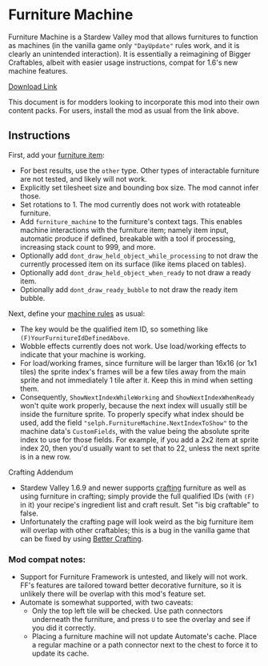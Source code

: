 # Furniture Machine

Furniture Machine is a
Stardew Valley mod that allows furnitures to function as machines (in the
vanilla game only `"DayUpdate"` rules work, and it is clearly an unintended
interaction). It is essentially a reimagining of Bigger Craftables, albeit with
easier usage instructions, compat for 1.6's new machine features.

[Download Link](https://github.com/zombifier/My_Stardew_Mods/releases)

This document is for modders looking to incorporate this mod into their own
content packs. For users, install the mod as usual from the link above.

## Instructions

First, add your [furniture item](https://stardewvalleywiki.com/Modding:Items#Furniture):
* For best results, use the `other` type. Other types of interactable furniture
  are not tested, and likely will not work.
* Explicitly set tilesheet size and bounding box size. The mod cannot infer those.
* Set rotations to 1. The mod currently does not work with rotateable furniture.
* Add `furniture_machine` to the furniture's context tags. This enables machine
  interactions with the furniture item; namely item input, automatic produce if
  defined, breakable with a tool if processing, increasing stack count to 999,
  and more.
* Optionally add `dont_draw_held_object_while_processing` to not draw the
  currently processed item on its surface (like items placed on tables).
* Optionally add `dont_draw_held_object_when_ready` to not draw a ready item.
* Optionally add `dont_draw_ready_bubble` to not draw the ready item bubble.

Next, define your [machine rules](https://stardewvalleywiki.com/Modding:Machines) as usual:
* The key would be the qualified item ID, so something like `(F)YourFurnitureIdDefinedAbove`.
* Wobble effects currently does not work. Use load/working effects to indicate that your machine is working.
* For load/working frames, since furniture will be larger than 16x16 (or 1x1
  tiles) the sprite index's frames will be a few tiles away from the main
  sprite and not immediately 1 tile after it. Keep this in mind when setting them.
* Consequently, `ShowNextIndexWhileWorking` and `ShowNextIndexWhenReady` won't
  quite work properly, because the next index will usually still be inside the
  furniture sprite. To properly specify what index should be used, add the
  field `"selph.FurnitureMachine.NextIndexToShow"` to the machine data's
  `CustomFields`, with the value being the absolute sprite index to use for
  those fields. For example, if you add a 2x2 item at sprite index 20, then
  you'd usually want to set that to 22, unless the next sprite is in a new row.

Crafting Addendum
* Stardew Valley 1.6.9 and newer supports
  [crafting](https://stardewvalleywiki.com/Modding:Recipe_data) furniture as
  well as using furniture in crafting; simply provide the full qualified IDs
  (with `(F)` in it) your recipe's ingredient list and craft result. Set "is
  big craftable" to false.
* Unfortunately the crafting page will look weird as the big furniture item
  will overlap with other craftables; this is a bug in the vanilla game that
  can be fixed by using [Better
  Crafting](https://www.nexusmods.com/stardewvalley/mods/11115).

### Mod compat notes:
* Support for Furniture Framework is untested, and likely will not work. FF's
  features are tailored toward better decorative furniture, so it is unlikely
  there will be overlap with this mod's feature set.
* Automate is somewhat supported, with two caveats:
   * Only the top left tile will be checked. Use path connectors underneath the
     furniture, and press `U` to see the overlay and see if you did it
     correctly.
   * Placing a furniture machine will not update Automate's cache. Place a
     regular machine or a path connector next to the chest to force it to
     update its cache.
